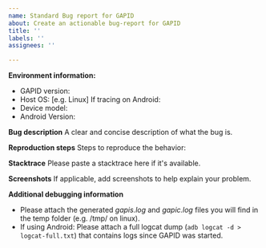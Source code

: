 ```yaml
---
name: Standard Bug report for GAPID
about: Create an actionable bug-report for GAPID
title: ''
labels: ''
assignees: ''

---
```


**Environment information:**
 - GAPID version:
 - Host OS: [e.g. Linux]
 If tracing on Android:
 - Device model:
 - Android Version:

**Bug description**
A clear and concise description of what the bug is.

**Reproduction steps**
Steps to reproduce the behavior:

**Stacktrace**
Please paste a stacktrace here if it's available.

**Screenshots**
If applicable, add screenshots to help explain your problem.

**Additional debugging information**
- Please attach the generated _gapis.log_ and _gapic.log_ files you will find in the temp folder (e.g. /tmp/ on linux). 
- If using Android: Please attach a full logcat dump (```adb logcat -d > logcat-full.txt```) that contains logs since GAPID was started.
